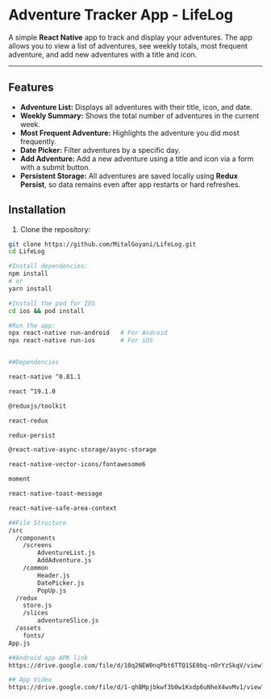 # Adventure Tracker App - LifeLog

A simple **React Native** app to track and display your adventures. The app allows you to view a list of adventures, see weekly totals, most frequent adventure, and add new adventures with a title and icon.

---

## Features

- **Adventure List:** Displays all adventures with their title, icon, and date.
- **Weekly Summary:** Shows the total number of adventures in the current week.
- **Most Frequent Adventure:** Highlights the adventure you did most frequently.
- **Date Picker:** Filter adventures by a specific day.
- **Add Adventure:** Add a new adventure using a title and icon via a form with a submit button.
- **Persistent Storage:** All adventures are saved locally using **Redux Persist**, so data remains even after app restarts or hard refreshes.


## Installation

1. Clone the repository:

```bash
git clone https://github.com/MitalGoyani/LifeLog.git
cd LifeLog

#Install dependencies:
npm install
# or
yarn install

#Install the pod for IOS
cd ios && pod install

#Run the app:
npx react-native run-android   # For Android
npx react-native run-ios       # For iOS


##Dependencies

react-native ^0.81.1

react ^19.1.0

@reduxjs/toolkit

react-redux

redux-persist

@react-native-async-storage/async-storage

react-native-vector-icons/fontawesome6

moment

react-native-toast-message

react-native-safe-area-context

##File Structure
/src
  /components
    /screens
        AdventureList.js
        AddAdventure.js
    /common
        Header.js
        DatePicker.js
        PopUp.js
  /redux
    store.js
    /slices
        adventureSlice.js
  /assets
    fonts/
App.js

##Android app APK link
https://drive.google.com/file/d/10q2NEW0nqPbt6TTQ1SE0bq-nOrYzSkqV/view?usp=sharing

## App Video
https://drive.google.com/file/d/1-qhBMpjbkwf3b0w1Kxdp6uNheX4wvMv1/view?usp=sharing
